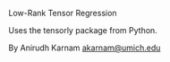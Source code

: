 Low-Rank Tensor Regression

Uses the tensorly package from Python. 

By Anirudh Karnam <akarnam@umich.edu>